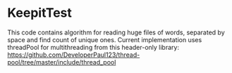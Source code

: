 # KeepitTest

This code contains algorithm for reading huge files of words, separated by space and find count of unique ones.
Current implementation uses threadPool for multithreading from this header-only library:
https://github.com/DeveloperPaul123/thread-pool/tree/master/include/thread_pool
